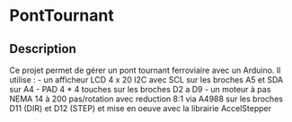 # PontTournant

## Description

Ce projet permet de gérer un pont tournant ferroviaire avec un Arduino.
Il utilise :
    - un afficheur LCD 4 x 20 I2C avec SCL sur les broches A5 et SDA sur A4
    - PAD 4 * 4 touches sur les broches D2 a D9
    - un moteur à pas NEMA 14 à 200 pas/rotation avec reduction 8:1
      via A4988 sur les broches D11 (DIR) et D12 (STEP)
      et mise en oeuve avec la librairie AccelStepper